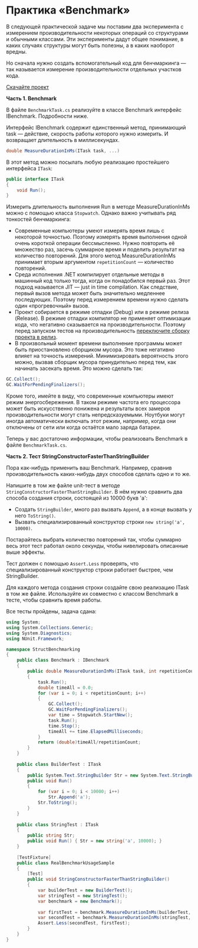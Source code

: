 # Практика «Benchmark»

В следующей практической задаче мы поставим два эксперимента с измерением производительности некоторых операций со структурами и обычными классами. Эти эксперименты дадут общее понимание, в каких случаях структуры могут быть полезны, а в каких наоборот вредны.

Но сначала нужно создать вспомогательный код для бенчмаркинга — так называется измерение производительности отдельных участков кода.

[Скачайте проект](StructBenchmarking.zip)

**Часть 1. Benchmark**

В файле `BenchmarkTask.cs` реализуйте в классе Benchmark интерфейс IBenchmark. Подробности ниже.

Интерфейс IBenchmark содержит единственный метод, принимающий task — действие, скорость работы которого нужно измерить. И возвращает длительность в миллисекундах.

```cs
double MeasureDurationInMs(ITask task, ...)
```

В этот метод можно посылать любую реализацию простейшего интерфейса `ITask`:

```cs
public interface ITask
{
    void Run();
}
```

Измерить длительность выполнения Run в методе MeasureDurationInMs можно с помощью класса `Stopwatch`. Однако важно учитывать ряд тонкостей бенчмаркинга:
- Современные компьютеры умеют измерять время лишь с некоторой точностью. Поэтому измерять время выполнения одной очень короткой операции бессмысленно. Нужно повторить её множество раз, засечь суммарное время и поделить результат на количество повторений. Для этого метод MeasureDurationInMs принимает вторым аргументом `repetitionCount` — количество повторений.
- Среда исполнения .NET компилирует отдельные методы в машинный код только тогда, когда он понадобился первый раз. Этот подход называется JIT — just in time compilation. Как следствие, первый вызов метода может быть значительно медленнее последующих. Поэтому перед измерением времени нужно сделать один «прогревочный» вызов.
- Проект собирается в режиме отладки (Debug) или в режиме релиза (Release). В режиме отладки компилятор не применяет оптимизации кода, что негативно сказывается на производительности. Поэтому перед запуском тестов на производительность [переключите сборку проекта в релиз](https://learn.microsoft.com/ru-ru/visualstudio/debugger/how-to-set-debug-and-release-configurations?view=vs-2019).
- В произвольный момент времени выполнение программы может быть приостановлено сборщиком мусора. Это тоже негативно влияет на точность измерений. Минимизировать вероятность этого можно, вызвав сборщик мусора принудительно перед тем, как начинать засекать время. Это можно сделать так:


```cs
GC.Collect();
GC.WaitForPendingFinalizers();
```

Кроме того, имейте в виду, что современные компьютеры имеют режим энергосбережения. В таком режиме частота его процессора может быть искусственно понижена и результаты всех замеров производительности могут стать непредсказуемыми. Ноутбуки могут иногда автоматически включать этот режим, например, когда они отключены от сети или когда остаётся мало заряда батареи.

Теперь у вас достаточно информации, чтобы реализовать Benchmark в файле `BenchmarkTask.cs`.

**Часть 2. Тест StringConstructorFasterThanStringBuilder**

Пора как-нибудь применить ваш Benchmark. Например, сравнив производительность каких-нибудь двух способов сделать одно и то же.

Напишите в том же файле unit-тест в методе `StringConstructorFasterThanStringBuilder`. В нём нужно сравнить два способа создания строки, состоящей из 10000 букв 'а':
- Создать `StringBuilder`, много раз вызвать `Append`, а в конце вызвать у него `ToString()`.
- Вызвать специализированный конструктор строки `new string('a', 10000)`.

Постарайтесь выбрать количество повторений так, чтобы суммарно весь этот тест работал около секунды, чтобы нивелировать описанные выше эффекты.

Тест должен с помощью `Assert.Less` проверять, что специализированный конструктор строки работает быстрее, чем StringBuilder.

Для каждого метода создания строки создайте свою реализацию ITask в том же файле. Используйте их совместно с классом Benchmark в тесте, чтобы сравнить время работы.


Все тесты пройдены, задача сдана:
```cs
using System;
using System.Collections.Generic;
using System.Diagnostics;
using NUnit.Framework;

namespace StructBenchmarking
{
    public class Benchmark : IBenchmark
    {
        public double MeasureDurationInMs(ITask task, int repetitionCount)
        {
            task.Run();
            double timeAll = 0.0;
            for (var i = 0; i < repetitionCount; i++)
            {
                GC.Collect();
                GC.WaitForPendingFinalizers();
                var time = Stopwatch.StartNew();
                task.Run();
                time.Stop();
                timeAll += time.ElapsedMilliseconds;
            }
            return (double)timeAll/repetitionCount;
        }
    }
    
    public class BuilderTest : ITask
    {
        public System.Text.StringBuilder Str = new System.Text.StringBuilder { };
        public void Run()
        {
            for (var i = 0; i < 10000; i++)
                Str.Append('a');
            Str.ToString();
        }
    }
    
    public class StringTest : ITask
    {
        public string Str;
        public void Run() { Str = new string('a', 10000); }
    }
    
    [TestFixture]
    public class RealBenchmarkUsageSample
    {
        [Test]
        public void StringConstructorFasterThanStringBuilder()
        {
            var builderTest = new BuilderTest();
            var stringTest = new StringTest();
            var benchmark = new Benchmark();
    
            var firstTest = benchmark.MeasureDurationInMs(builderTest, 100);
            var secondTest = benchmark.MeasureDurationInMs(stringTest, 100);
            Assert.Less(secondTest, firstTest);
        }
    }
}
```

